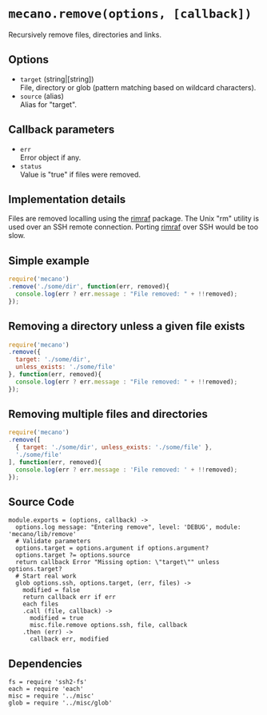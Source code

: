 
# `mecano.remove(options, [callback])`

Recursively remove files, directories and links.

## Options

*   `target` (string|[string])      
    File, directory or glob (pattern matching based on wildcard characters).   
*   `source` (alias)   
    Alias for "target".   

## Callback parameters

*   `err`   
    Error object if any.   
*   `status`   
    Value is "true" if files were removed.   

## Implementation details

Files are removed localling using the [rimraf] package. The Unix "rm" utility
is used over an SSH remote connection. Porting [rimraf] over SSH would be too 
slow.

## Simple example

```js
require('mecano')
.remove('./some/dir', function(err, removed){
  console.log(err ? err.message : "File removed: " + !!removed);
});
```

## Removing a directory unless a given file exists

```js
require('mecano')
.remove({
  target: './some/dir',
  unless_exists: './some/file'
}, function(err, removed){
  console.log(err ? err.message : "File removed: " + !!removed);
});
```

## Removing multiple files and directories

```js
require('mecano')
.remove([
  { target: './some/dir', unless_exists: './some/file' },
  './some/file'
], function(err, removed){
  console.log(err ? err.message : 'File removed: ' + !!removed);
});
```

## Source Code

    module.exports = (options, callback) ->
      options.log message: "Entering remove", level: 'DEBUG', module: 'mecano/lib/remove'
      # Validate parameters
      options.target = options.argument if options.argument?
      options.target ?= options.source
      return callback Error "Missing option: \"target\"" unless options.target?
      # Start real work
      glob options.ssh, options.target, (err, files) ->
        modified = false
        return callback err if err
        each files
        .call (file, callback) ->
          modified = true
          misc.file.remove options.ssh, file, callback
        .then (err) ->
          callback err, modified

## Dependencies

    fs = require 'ssh2-fs'
    each = require 'each'
    misc = require '../misc'
    glob = require '../misc/glob'

[rimraf]: https://github.com/isaacs/rimraf

